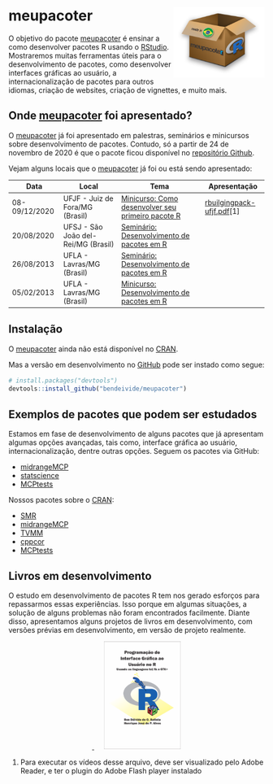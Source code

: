 
<!-- README.md is generated from README.Rmd. Please edit that file -->

# meupacoter <img src='man/figures/logo.png' align="right" height="139" />

<!-- badges: start -->

<!-- badges: end -->

O objetivo do pacote
[meupacoter](https://bendeivide.github.io/meupacoter/) é ensinar a como
desenvolver pacotes R usando o [RStudio](http://rstudio.com).
Mostraremos muitas ferramentas úteis para o desenvolvimento de pacotes,
como desenvolver interfaces gráficas ao usuário, a internacionalização
de pacotes para outros idiomas, criação de websites, criação de
vignettes, e muito mais.

## Onde [meupacoter](https://bendeivide.github.io/meupacoter/) foi apresentado?

O [meupacoter](https://bendeivide.github.io/meupacoter/) já foi
apresentado em palestras, seminários e minicursos sobre desenvolvimento
de pacotes. Contudo, só a partir de 24 de novembro de 2020 é que o
pacote ficou disponível no [repositório
Github](https://github.com/bendeivide/meupacoter).

Vejam alguns locais que o
[meupacoter](https://bendeivide.github.io/meupacoter/) já foi ou está
sendo apresentado:

| Data          | Local                               | Tema                                                                                                                                     | Apresentação                                                                                                      |
| ------------- | ----------------------------------- | ---------------------------------------------------------------------------------------------------------------------------------------- | ----------------------------------------------------------------------------------------------------------------- |
| 08-09/12/2020 | UFJF - Juiz de Fora/MG (Brasil)     | [Minicurso: Como desenvolver seu primeiro pacote R](https://www.sympla.com.br/minicurso-como-desenvolver-seu-primeiro-pacote-r__1073575) | [rbuilgingpack-ufjf.pdf](https://drive.google.com/file/d/1hsq_i7CJNravP3fEAXzipdnP2Q-nArt3/view?usp=sharing)\[1\] |
| 20/08/2020    | UFSJ - São João del-Rei/MG (Brasil) | [Seminário: Desenvolvimento de pacotes em R](https://youtu.be/mGUY6Cxzr58)                                                               |                                                                                                                   |
| 26/08/2013    | UFLA - Lavras/MG (Brasil)           | [Seminário: Desenvolvimento de pacotes em R](http://www.des.ufla.br/)                                                                    |                                                                                                                   |
| 05/02/2013    | UFLA - Lavras/MG (Brasil)           | [Minicurso: Desenvolvimento de pacotes em R](http://www.des.ufla.br/)                                                                    |                                                                                                                   |

## Instalação

O [meupacoter](https://bendeivide.github.io/meupacoter/) ainda não está
disponível no [CRAN](https://CRAN.R-project.org).

<!--
You can install the released version of meupacoter from [CRAN](https://CRAN.R-project.org) with:

``` r
install.packages("meupacoter")
```
-->

Mas a versão em desenvolvimento no [GitHub](https://github.com/) pode
ser instado como segue:

``` r
# install.packages("devtools")
devtools::install_github("bendeivide/meupacoter")
```

## Exemplos de pacotes que podem ser estudados

Estamos em fase de desenvolvimento de alguns pacotes que já apresentam
algumas opções avançadas, tais como, interface gráfica ao usuário,
internacionalização, dentre outras opções. Seguem os pacotes via GitHub:

  - [midrangeMCP](http://bendeivide.github.io/midrangeMCP)
  - [statscience](https://bendeivide.github.io/statscience/)
  - [MCPtests](https://github.com/bendeivide/MCPtests)

Nossos pacotes sobre o [CRAN](https://CRAN.R-project.org):

  - [SMR](http://cran.r-project.org/package=SMR)
  - [midrangeMCP](http://cran.r-project.org/package=midrangeMCP)
  - [TVMM](http://cran.r-project.org/package=TVMM)
  - [cppcor](http://cran.r-project.org/package=cppcor)
  - [MCPtests](http://cran.r-project.org/package=MCPtests)

## Livros em desenvolvimento

O estudo em desenvolvimento de pacotes R tem nos gerado esforços para
repassarmos essas experiências. Isso porque em algumas situações, a
solução de alguns problemas não foram encontrados facilmente. Diante
disso, apresentamos alguns projetos de livros em desenvolvimento, com
versões prévias em desenvolvimento, em versão de projeto realmente.

<p align="center">

<a href="https://drive.google.com/file/d/1hrpvP80MMjK5YYn9oCujf22SSWlG-EOo/view?usp=sharing">
<img src="man/figures/dper.png" alt="" width="30%"> </a>     
<a href="https://drive.google.com/file/d/1hsV1ifW3xbG6u8KQwFt7m_2dQWwwNf1u/view?usp=sharing">
<img src="man/figures/livroGUI2.png" alt="" width="30%"> </a>

</p>

1.  Para executar os vídeos desse arquivo, deve ser visualizado pelo
    Adobe Reader, e ter o plugin do Adobe Flash player instalado
